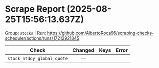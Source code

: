 # Scrape Report (2025-08-25T15:56:13.637Z)

Group: `stocks`  |  Run: https://github.com/AlbertoRoca96/scraping-checks-scheduler/actions/runs/17213921345

| Check | Changed | Keys | Error |
|---|:---:|:--|:--|
| `stock_ntdoy_global_quote` | — |  |  |
